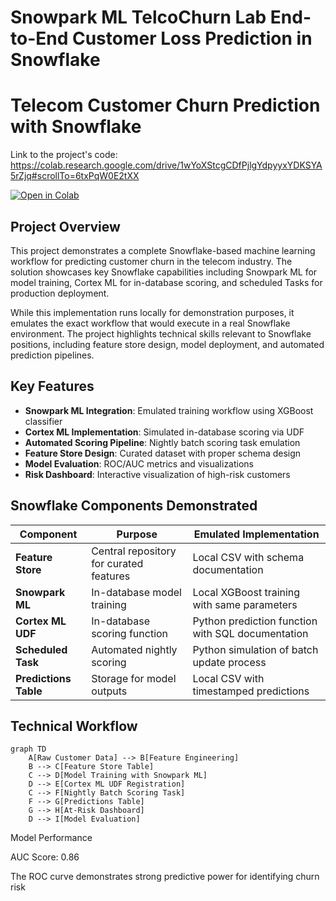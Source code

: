 # Snowpark ML TelcoChurn Lab End-to-End Customer Loss Prediction in Snowflake

# Telecom Customer Churn Prediction with Snowflake

Link to the project's code: https://colab.research.google.com/drive/1wYoXStcgCDfPjlgYdpyyxYDKSYA5rZjq#scrollTo=6txPqW0E2tXX

[![Open in Colab](https://colab.research.google.com/assets/colab-badge.svg)](https://colab.research.google.com/drive/1wYoXStcgCDfPjlgYdpyyxYDKSYA5rZjq#scrollTo=6txPqW0E2tXX)


## Project Overview
This project demonstrates a complete Snowflake-based machine learning workflow for predicting customer churn in the telecom industry. The solution showcases key Snowflake capabilities including Snowpark ML for model training, Cortex ML for in-database scoring, and scheduled Tasks for production deployment.

While this implementation runs locally for demonstration purposes, it emulates the exact workflow that would execute in a real Snowflake environment. The project highlights technical skills relevant to Snowflake positions, including feature store design, model deployment, and automated prediction pipelines.

## Key Features

- **Snowpark ML Integration**: Emulated training workflow using XGBoost classifier
- **Cortex ML Implementation**: Simulated in-database scoring via UDF
- **Automated Scoring Pipeline**: Nightly batch scoring task emulation
- **Feature Store Design**: Curated dataset with proper schema design
- **Model Evaluation**: ROC/AUC metrics and visualizations
- **Risk Dashboard**: Interactive visualization of high-risk customers

## Snowflake Components Demonstrated

| Component | Purpose | Emulated Implementation |
|-----------|---------|-------------------------|
| **Feature Store** | Central repository for curated features | Local CSV with schema documentation |
| **Snowpark ML** | In-database model training | Local XGBoost training with same parameters |
| **Cortex ML UDF** | In-database scoring function | Python prediction function with SQL documentation |
| **Scheduled Task** | Automated nightly scoring | Python simulation of batch update process |
| **Predictions Table** | Storage for model outputs | Local CSV with timestamped predictions |

## Technical Workflow

```mermaid
graph TD
    A[Raw Customer Data] --> B[Feature Engineering]
    B --> C[Feature Store Table]
    C --> D[Model Training with Snowpark ML]
    D --> E[Cortex ML UDF Registration]
    C --> F[Nightly Batch Scoring Task]
    F --> G[Predictions Table]
    G --> H[At-Risk Dashboard]
    D --> I[Model Evaluation]

```

Model Performance

AUC Score: 0.86

The ROC curve demonstrates strong predictive power for identifying churn risk
